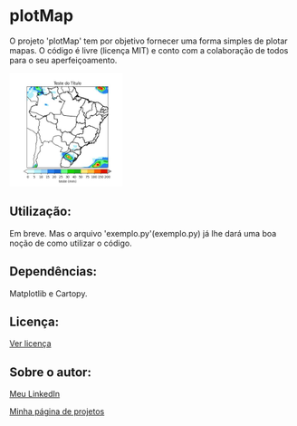 # plotMap
O projeto 'plotMap' tem por objetivo fornecer uma forma simples de plotar mapas.
O código é livre (licença MIT) e conto com a colaboração de todos para o seu aperfeiçoamento.

<img src="Teste1.jpg" width="200">

## Utilização:

Em breve. Mas o arquivo 'exemplo.py'(exemplo.py) já lhe dará uma boa noção de como utilizar o código.

## Dependências:

Matplotlib e Cartopy.

## Licença:

[Ver licença](LICENSE)


## Sobre o autor:

[Meu LinkedIn](http://www.linkedin.com/in/nelsonrossibittencourt)

[Minha página de projetos](http://www.nrbenergia.somee.com)


